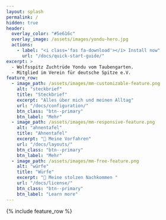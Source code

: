 ```yaml
---
layout: splash
permalink: /
hidden: true
header:
  overlay_color: "#5e616c"
  overlay_image: /assets/images/yondu-hero.jpg
  actions:
    - label: "<i class='fas fa-download'></i> Install now"
      url: "/docs/quick-start-guide/"
excerpt: >
  - Wolfsspitz Zuchtrüde Yondu vom Taubengarten.
  - Mitglied im Verein für deutsche Spitze e.V.
feature_row:
  - image_path: /assets/images/mm-customizable-feature.png
    alt: "steckbrief"
    title: "Steckbrief"
    excerpt: "Alles über mich und meinen Alltag"
    url: "/docs/configuration/"
    btn_class: "btn--primary"
    btn_label: "Mehr"
  - image_path: /assets/images/mm-responsive-feature.png
    alt: "ahnentafel"
    title: "Ahnentafel"
    excerpt: "📜 Meine Vorfahren"
    url: "/docs/layouts/"
    btn_class: "btn--primary"
    btn_label: "Mehr"
  - image_path: /assets/images/mm-free-feature.png
    alt: "würfe"
    title: "Würfe"
    excerpt: "👶 Meine stolzen Nachkommen "
    url: "/docs/license/"
    btn_class: "btn--primary"
    btn_label: "Learn more"      
---
```


{% include feature_row %}
